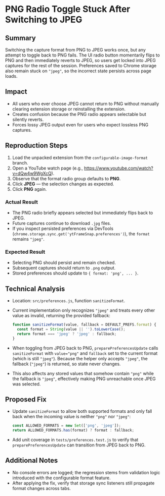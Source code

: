 # PNG Radio Toggle Stuck After Switching to JPEG

## Summary
Switching the capture format from PNG to JPEG works once, but any attempt to toggle back to PNG fails. The UI radio button momentarily flips to PNG and then immediately reverts to JPEG, so users get locked into JPEG captures for the rest of the session. Preferences saved to Chrome storage also remain stuck on `"jpeg"`, so the incorrect state persists across page loads.

## Impact
- All users who ever choose JPEG cannot return to PNG without manually clearing extension storage or reinstalling the extension.
- Creates confusion because the PNG radio appears selectable but silently reverts.
- Forces lossy JPEG output even for users who expect lossless PNG captures.

## Reproduction Steps
1. Load the unpacked extension from the `configurable-image-format` branch.
2. Open a YouTube watch page (e.g., https://www.youtube.com/watch?v=dQw4w9WgXcQ).
3. Observe that the format radio group defaults to **PNG**.
4. Click **JPEG** — the selection changes as expected.
5. Click **PNG** again.

### Actual Result
- The PNG radio briefly appears selected but immediately flips back to JPEG.
- Future captures continue to download `.jpg` files.
- If you inspect persisted preferences via DevTools (`chrome.storage.sync.get('ytFrameSnap.preferences')`), the `format` remains `"jpeg"`.

### Expected Result
- Selecting PNG should persist and remain checked.
- Subsequent captures should return to `.png` output.
- Stored preferences should update to `{ format: 'png', ... }`.

## Technical Analysis
- Location: `src/preferences.js`, function `sanitizeFormat`.
- Current implementation only recognizes `"jpeg"` and treats every other value as invalid, returning the provided fallback:

  ```js
  function sanitizeFormat(value, fallback = DEFAULT_PREFS.format) {
    const format = String(value || '').toLowerCase();
    return format === 'jpeg' ? 'jpeg' : fallback;
  }
  ```

- When toggling from JPEG back to PNG, `preparePreferencesUpdate` calls `sanitizeFormat` with `value="png"` and `fallback` set to the current format (which is still `"jpeg"`). Because the helper only accepts `"jpeg"`, the fallback (`"jpeg"`) is returned, so state never changes.
- This also affects any stored values that somehow contain `"png"` while the fallback is `"jpeg"`, effectively making PNG unreachable once JPEG was selected.

## Proposed Fix
- Update `sanitizeFormat` to allow both supported formats and only fall back when the incoming value is neither `"png"` nor `"jpeg"`:

  ```js
  const ALLOWED_FORMATS = new Set(['png', 'jpeg']);
  return ALLOWED_FORMATS.has(format) ? format : fallback;
  ```

- Add unit coverage in `tests/preferences.test.js` to verify that `preparePreferencesUpdate` can transition from JPEG back to PNG.

## Additional Notes
- No console errors are logged; the regression stems from validation logic introduced with the configurable format feature.
- After applying the fix, verify that storage sync listeners still propagate format changes across tabs.
